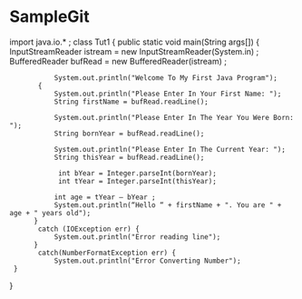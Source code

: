 # SampleGit
import java.io.* ;
class Tut1 {
     public static void main(String args[])
     {
               InputStreamReader istream = new InputStreamReader(System.in) ;
               BufferedReader bufRead = new BufferedReader(istream) ;
               
               System.out.println("Welcome To My First Java Program");
           {
               System.out.println("Please Enter In Your First Name: ");
               String firstName = bufRead.readLine();
               
               System.out.println("Please Enter In The Year You Were Born: ");
               String bornYear = bufRead.readLine();
               
               System.out.println("Please Enter In The Current Year: ");
               String thisYear = bufRead.readLine();
               
                int bYear = Integer.parseInt(bornYear);
                int tYear = Integer.parseInt(thisYear);
               
               int age = tYear – bYear ;
               System.out.println(“Hello “ + firstName + ". You are " + age + " years old");
          }
           catch (IOException err) {
               System.out.println("Error reading line");
          }
           catch(NumberFormatException err) {
               System.out.println("Error Converting Number");
     }	
}
